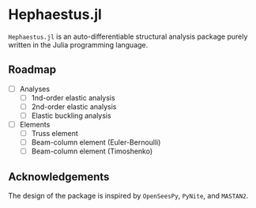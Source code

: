 # Hephaestus.jl

`Hephaestus.jl` is an auto-differentiable structural analysis package purely written in the Julia programming language.

## Roadmap

- [ ] Analyses
  - [ ] 1nd-order elastic analysis
  - [ ] 2nd-order elastic analysis
  - [ ] Elastic buckling analysis
- [ ] Elements
  - [ ] Truss element
  - [ ] Beam-column element (Euler-Bernoulli)
  - [ ] Beam-column element (Timoshenko)

## Acknowledgements

The design of the package is inspired by `OpenSeesPy`, `PyNite`, and `MASTAN2`.
